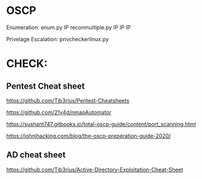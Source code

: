 # OSCP

Enumeration:
enum.py IP
reconmultiple.py IP IP IP

Privelage Escalation:
privcheckerlinux.py

# CHECK:
## Pentest Cheat sheet
https://github.com/Tib3rius/Pentest-Cheatsheets

https://github.com/21y4d/nmapAutomator

https://sushant747.gitbooks.io/total-oscp-guide/content/port_scanning.html

https://johnjhacking.com/blog/the-oscp-preperation-guide-2020/

## AD cheat sheet
https://github.com/Tib3rius/Active-Directory-Exploitation-Cheat-Sheet
